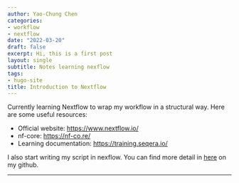```yaml
---
author: Yao-Chung Chen
categories:
- workflow
- nextflow
date: "2022-03-20"
draft: false
excerpt: Hi, this is a first post
layout: single
subtitle: Notes learning nexflow
tags:
- hugo-site
title: Introduction to Nextflow
---
```

Currently learning Nextflow to wrap my workflow in a structural way.
Here are some useful resources:
+ Official website: https://www.nextflow.io/
+ nf-core: https://nf-co.re/
+ Learning documentation: https://training.seqera.io/

  
I also start writing my script in nexflow. You can find more detail in [here](https://github.com/ferygood/nf-STAR-TEtranscript) on my github.

---

